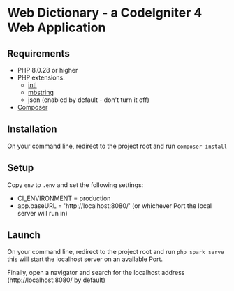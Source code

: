 # Web Dictionary - a CodeIgniter 4 Web Application

## Requirements

- PHP 8.0.28 or higher
- PHP extensions: 
    - [intl](http://php.net/manual/en/intl.requirements.php)
    - [mbstring](http://php.net/manual/en/mbstring.installation.php)
    - json (enabled by default - don't turn it off)
- [Composer](https://getcomposer.org/download/)

## Installation

On your command line, redirect to the project root and run
`composer install`

## Setup

Copy `env` to `.env` and set the following settings:
- CI_ENVIRONMENT = production
- app.baseURL = 'http://localhost:8080/' (or whichever Port the local server will run in)

## Launch

On your command line, redirect to the project root and run
`php spark serve`
this will start the localhost server on an available Port.

Finally, open a navigator and search for the localhost address (http://localhost:8080/ by default)